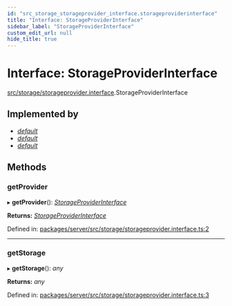 ```yaml
---
id: "src_storage_storageprovider_interface.storageproviderinterface"
title: "Interface: StorageProviderInterface"
sidebar_label: "StorageProviderInterface"
custom_edit_url: null
hide_title: true
---
```


# Interface: StorageProviderInterface

[src/storage/storageprovider.interface](../modules/src_storage_storageprovider_interface.md).StorageProviderInterface

## Implemented by

* [*default*](../classes/src_storage_local_storage.default.md)
* [*default*](../classes/src_storage_s3_storage.default.md)
* [*default*](../classes/src_storage_storageprovider.default.md)

## Methods

### getProvider

▸ **getProvider**(): [*StorageProviderInterface*](src_storage_storageprovider_interface.storageproviderinterface.md)

**Returns:** [*StorageProviderInterface*](src_storage_storageprovider_interface.storageproviderinterface.md)

Defined in: [packages/server/src/storage/storageprovider.interface.ts:2](https://github.com/xr3ngine/xr3ngine/blob/66a84a950/packages/server/src/storage/storageprovider.interface.ts#L2)

___

### getStorage

▸ **getStorage**(): *any*

**Returns:** *any*

Defined in: [packages/server/src/storage/storageprovider.interface.ts:3](https://github.com/xr3ngine/xr3ngine/blob/66a84a950/packages/server/src/storage/storageprovider.interface.ts#L3)
